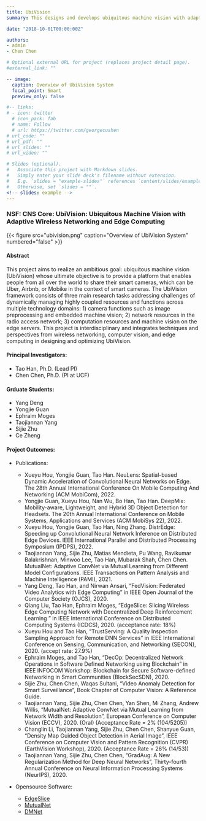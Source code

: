 ```yaml
---
title: UbiVision
summary: This designs and develops ubiquitous machine vision with adaptive wireless networking and edge computing.

date: "2018-10-01T00:00:00Z"

authors:
- admin
- Chen Chen

# Optional external URL for project (replaces project detail page).
#external_link: ""

-- image:
  caption: Overview of UbiVision System
  focal_point: Smart 
  preview_only: false

#-- links:
# - icon: twitter
  # icon_pack: fab
  # name: Follow
  # url: https://twitter.com/georgecushen
# url_code: ""
# url_pdf: ""
# url_slides: ""
# url_video: "" 

# Slides (optional).
#   Associate this project with Markdown slides.
#   Simply enter your slide deck's filename without extension.
#   E.g. `slides = "example-slides"` references `content/slides/example-slides.md`.
#   Otherwise, set `slides = ""`.
<!-- slides: example -->
---
```


### NSF: CNS Core: UbiVision: Ubiquitous Machine Vision with Adaptive Wireless Networking and Edge Computing

{{< figure src="ubivision.png" caption="Overview of UbiVision System" numbered="false" >}}

#### Abstract
This project aims to realize an ambitious goal: ubiquitous machine vision (UbiVision) whose ultimate objective is to provide a platform that enables people from all over the world to share their smart cameras, which can be Uber, Airbnb, or Mobike in the context of smart cameras. The UbiVision framework consists of three main research tasks addressing challenges of dynamically managing highly coupled resources and functions across multiple technology domains: 1) camera functions such as image preprocessing and embedded machine vision; 2) network resources in the radio access network; 3) computation resources and machine vision on the edge servers. This project is interdisciplinary and integrates techniques and perspectives from wireless networking, computer vision, and edge computing in designing and optimizing UbiVision.

#### Principal Investigators:
- Tao Han, Ph.D. (Lead PI)
- Chen Chen, Ph.D. (PI at UCF)

#### Grduate Students:
- Yang Deng
- Yongjie Guan
- Ephraim Moges
- Taojiannan Yang
- Sijie Zhu
- Ce Zheng

#### Project Outcomes:
- Publications:
	- Xueyu Hou, Yongjie Guan, Tao Han. NeuLens: Spatial-based Dynamic Acceleration of Convolutional Neural Networks on Edge. The 28th Annual International Conference On Mobile Computing And Networking (ACM MobiCom), 2022.
	- Yongjie Guan, Xueyu Hou, Nan Wu, Bo Han, Tao Han. DeepMix: Mobility-aware, Lightweight, and Hybrid 3D Object Detection for Headsets. The 20th Annual International Conference on Mobile Systems, Applications and Services (ACM MobiSys 22), 2022.
	- Xueyu Hou, Yongjie Guan, Tao Han, Ning Zhang. DistrEdge: Speeding up Convolutional Neural Network Inference on Distributed Edge Devices. IEEE International Parallel and Distributed Processing Symposium (IPDPS), 2022.
	- Taojiannan Yang, Sijie Zhu, Matias Mendieta, Pu Wang, Ravikumar Balakrishnan, Minwoo Lee, Tao Han, Mubarak Shah, Chen Chen. MutualNet: Adaptive ConvNet via Mutual Learning from Different Model Configurations. IEEE Transactions on Pattern Analysis and Machine Intelligence (PAMI), 2021.
	- Yang Deng, Tao Han, and Nirwan Ansari, “FedVision: Federated Video Analytics with Edge Computing” in IEEE Open Journal of the Computer Society (OJCS), 2020.
	- Qiang Liu, Tao Han, Ephraim Moges, “EdgeSlice: Slicing Wireless Edge Computing Network with Decentralized Deep Reinforcement Learning ” in IEEE International Conference on Distributed Computing Systems (ICDCS), 2020. (acceptance rate: 18%)
	- Xueyu Hou and Tao Han, “TrustServing: A Quality Inspection Sampling Approach for Remote DNN Services” in IEEE International Conference on Sensing, Communication, and Networking (SECON), 2020. (accept rate: 27.9%)
	- Ephraim Moges, and Tao Han, “DecOp: Decentralized Network Operations in Software Defined Networking using Blockchain” in IEEE INFOCOM Workshop: Blockchain for Secure Software-defined Networking in Smart Communities (BlockSecSDN), 2020.
	- Sijie Zhu, Chen Chen, Waqas Sultani, “Video Anomaly Detection for Smart Surveillance”, Book Chapter of Computer Vision: A Reference Guide.
	- Taojiannan Yang, Sijie Zhu, Chen Chen, Yan Shen, Mi Zhang, Andrew Willis, “MutualNet: Adaptive ConvNet via Mutual Learning from Network Width and Resolution”, European Conference on Computer Vision (ECCV), 2020. (Oral) (Acceptance Rate = 2% (104/5205))
	- Changlin Li, Taojiannan Yang, Sijie Zhu, Chen Chen, Shanyue Guan, “Density Map Guided Object Detection in Aerial Image”, IEEE Conference on Computer Vision and Pattern Recognition (CVPR) (EarthVision Workshop), 2020. (Acceptance Rate = 26% (14/53))
	- Taojiannan Yang, Sijie Zhu, Chen Chen, “GradAug: A New Regularization Method for Deep Neural Networks”, Thirty-fourth Annual Conference on Neural Information Processing Systems (NeurIPS), 2020.

- Opensource Software:
	- [EdgeSlice](https://github.com/unics-code/EdgeSlice)
	- [MutualNet](https://github.com/taoyang1122/MutualNet)
	- [DMNet](https://github.com/Cli98/DMNet)

<!-- In this framework, smart cameras, radio access networks, and edge servers are recognized as infrastructure that can support multiple machine vision services through adaptive end-to-end multi-domain resource orchestration. The PIs envision that a machine vision service provider (MVSP) will own and manage a virtual network consisting of a radio access network and edge servers and have the access to ubiquitous cameras via camera sharing agreements with camera owners. Under this scenario, MVSPs are challenged to dynamically manage highly coupled resources and functions across multiple technology domains: 1) camera functions such as image preprocessing and embedded machine vision; 2) network resources in the radio access network; 3) computation resources and machine vision on the edge servers. To solve the problem, the PIs propose an interdisciplinary research project which integrates techniques and perspectives from wireless networking, computer vision, and edge computing in designing and optimizing UbiVision. -->


<!-- Lorem ipsum dolor sit amet, consectetur adipiscing elit. Duis posuere tellus ac convallis placerat. Proin tincidunt magna sed ex sollicitudin condimentum. Sed ac faucibus dolor, scelerisque sollicitudin nisi. Cras purus urna, suscipit quis sapien eu, pulvinar tempor diam. Quisque risus orci, mollis id ante sit amet, gravida egestas nisl. Sed ac tempus magna. Proin in dui enim. Donec condimentum, sem id dapibus fringilla, tellus enim condimentum arcu, nec volutpat est felis vel metus. Vestibulum sit amet erat at nulla eleifend gravida.

Nullam vel molestie justo. Curabitur vitae efficitur leo. In hac habitasse platea dictumst. Sed pulvinar mauris dui, eget varius purus congue ac. Nulla euismod, lorem vel elementum dapibus, nunc justo porta mi, sed tempus est est vel tellus. Nam et enim eleifend, laoreet sem sit amet, elementum sem. Morbi ut leo congue, maximus velit ut, finibus arcu. In et libero cursus, rutrum risus non, molestie leo. Nullam congue quam et volutpat malesuada. Sed risus tortor, pulvinar et dictum nec, sodales non mi. Phasellus lacinia commodo laoreet. Nam mollis, erat in feugiat consectetur, purus eros egestas tellus, in auctor urna odio at nibh. Mauris imperdiet nisi ac magna convallis, at rhoncus ligula cursus.

Cras aliquam rhoncus ipsum, in hendrerit nunc mattis vitae. Duis vitae efficitur metus, ac tempus leo. Cras nec fringilla lacus. Quisque sit amet risus at ipsum pharetra commodo. Sed aliquam mauris at consequat eleifend. Praesent porta, augue sed viverra bibendum, neque ante euismod ante, in vehicula justo lorem ac eros. Suspendisse augue libero, venenatis eget tincidunt ut, malesuada at lorem. Donec vitae bibendum arcu. Aenean maximus nulla non pretium iaculis. Quisque imperdiet, nulla in pulvinar aliquet, velit quam ultrices quam, sit amet fringilla leo sem vel nunc. Mauris in lacinia lacus.

Suspendisse a tincidunt lacus. Curabitur at urna sagittis, dictum ante sit amet, euismod magna. Sed rutrum massa id tortor commodo, vitae elementum turpis tempus. Lorem ipsum dolor sit amet, consectetur adipiscing elit. Aenean purus turpis, venenatis a ullamcorper nec, tincidunt et massa. Integer posuere quam rutrum arcu vehicula imperdiet. Mauris ullamcorper quam vitae purus congue, quis euismod magna eleifend. Vestibulum semper vel augue eget tincidunt. Fusce eget justo sodales, dapibus odio eu, ultrices lorem. Duis condimentum lorem id eros commodo, in facilisis mauris scelerisque. Morbi sed auctor leo. Nullam volutpat a lacus quis pharetra. Nulla congue rutrum magna a ornare.

Aliquam in turpis accumsan, malesuada nibh ut, hendrerit justo. Cum sociis natoque penatibus et magnis dis parturient montes, nascetur ridiculus mus. Quisque sed erat nec justo posuere suscipit. Donec ut efficitur arcu, in malesuada neque. Nunc dignissim nisl massa, id vulputate nunc pretium nec. Quisque eget urna in risus suscipit ultricies. Pellentesque odio odio, tincidunt in eleifend sed, posuere a diam. Nam gravida nisl convallis semper elementum. Morbi vitae felis faucibus, vulputate orci placerat, aliquet nisi. Aliquam erat volutpat. Maecenas sagittis pulvinar purus, sed porta quam laoreet at. -->
